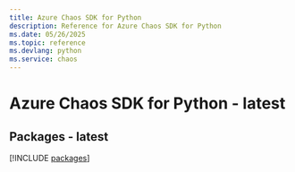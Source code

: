 ```yaml
---
title: Azure Chaos SDK for Python
description: Reference for Azure Chaos SDK for Python
ms.date: 05/26/2025
ms.topic: reference
ms.devlang: python
ms.service: chaos
---
```

# Azure Chaos SDK for Python - latest
## Packages - latest
[!INCLUDE [packages](chaos-index.md)]
